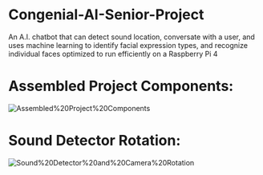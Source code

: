 # Congenial-AI-Senior-Project
An A.I. chatbot that can detect sound location, conversate with a user, and uses machine learning to identify facial expression types, and recognize individual faces optimized to run efficiently on a Raspberry Pi 4

# Assembled Project Components:
![Assembled%20Project%20Components](https://github.com/jwrhone/Congenial-AI-Senior-Project/blob/main/media/Assembled%20Project%20Components.jpg)

# Sound Detector Rotation:
![Sound%20Detector%20and%20Camera%20Rotation](https://github.com/jwrhone/Congenial-AI-Senior-Project/blob/main/media/Sound%20Detector%20and%20Camera%20Rotation.gif)

